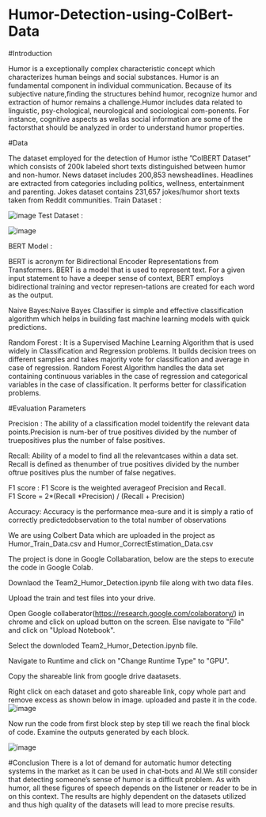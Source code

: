 # Humor-Detection-using-ColBert-Data
#Introduction

Humor is a exceptionally complex characteristic concept which characterizes human beings and social substances.  Humor is an fundamental component in individual communication.  Because of its subjective nature,finding the structures behind humor, recognize humor and extraction of humor remains a challenge.Humor includes data related to linguistic, psy-chological, neurological and sociological com-ponents. For instance, cognitive aspects as wellas social information are some of the factorsthat should be analyzed in order to understand humor properties.

#Data

The dataset employed for the detection of Humor isthe ”ColBERT Dataset” which consists of 200k labeled short texts distinguished between humor and non-humor. News dataset includes 200,853 newsheadlines. Headlines are extracted from categories including politics, wellness, entertainment and parenting. Jokes dataset contains 231,657 jokes/humor short texts taken from Reddit communities.
Train Dataset :

![image](https://user-images.githubusercontent.com/95667642/144960423-9d9ff877-fab9-4fd6-85eb-f2ce18ca8b3c.png)
Test Dataset :

![image](https://user-images.githubusercontent.com/95667642/144960440-cd07ccd9-4ac7-41a9-887a-7d6ecc90e1f1.png)

BERT Model :

BERT is acronym for Bidirectional Encoder Representations from Transformers. BERT is a model that is used to represent text.  For a given input statement to have a deeper sense of context, BERT employs bidirectional training and vector represen-tations are created for each word as the output.

Naive Bayes:Naive Bayes Classifier is simple and effective classification algorithm which helps in building fast machine learning models with quick predictions.

Random Forest : It is a Supervised Machine Learning Algorithm that is used widely in Classification and Regression problems. It builds decision trees on different samples and takes majority vote for classification and average in case of regression. Random Forest Algorithm handles the data set containing continuous variables in the case of regression
and categorical variables in the case of classification. It performs better for classification problems.

#Evaluation Parameters

Precision : The ability of a classification model toidentify the relevant data points.Precision is num-ber of true positives divided by the number of truepositives plus the number of false positives.

Recall: Ability of a model to find all the relevantcases within a data set.  Recall is defined as thenumber of true positives divided by the number oftrue positives plus the number of false negatives.

F1  score  :  F1  Score  is  the  weighted  averageof Precision and Recall.  
F1 Score = 2*(Recall *Precision) / (Recall + Precision)

Accuracy:  Accuracy is the performance mea-sure and it is simply a ratio of correctly predictedobservation to the total number of observations



We are using Colbert Data which are uploaded in the project as Humor_Train_Data.csv and Humor_CorrectEstimation_Data.csv


The project is done in Google Collabaration, below are the steps to execute the code in Google Colab.


Downlaod the Team2_Humor_Detection.ipynb file along with two data files.


Upload the train and test files into your drive.


Open Google collaberator(https://research.google.com/colaboratory/) in chrome and click on upload button on the screen. Else navigate to "File" and click on "Upload Notebook".


Select the downloded Team2_Humor_Detection.ipynb file.


Navigate to Runtime and click on "Change Runtime Type" to "GPU".

Copy the shareable link from google drive daatasets.

Right click on each dataset and goto shareable link, copy whole part and remove excess as shown below in image.
uploaded and paste it in the code.
![image](https://user-images.githubusercontent.com/92995757/144969262-05cc170a-3431-4387-ab7b-7cba56285593.png)


Now run the code from first block step by step till we reach the final block of code. Examine the outputs generated by each block.

![image](https://user-images.githubusercontent.com/92995757/144969474-06504ee1-05e6-436a-8016-b17a58629af2.PNG)


#Conclusion
There is a lot of demand for automatic humor detecting systems in the market as it can be used in chat-bots and AI.We still consider that detecting someone’s sense of humor is a difficult problem. As with humor, all these figures of speech depends on the listener or reader to be in on this context.  The results are highly dependent on the datasets utilized and thus high quality of the datasets will lead to more precise results.
